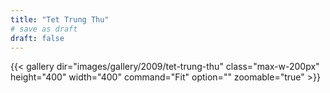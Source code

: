 ```yaml
---
title: "Tet Trung Thu"
# save as draft
draft: false
---
```


{{< gallery dir="images/gallery/2009/tet-trung-thu" class="max-w-200px" height="400" width="400" command="Fit" option="" zoomable="true" >}}
